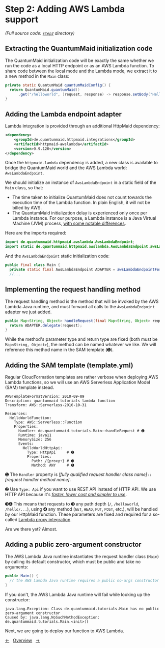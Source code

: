 # Step 2: Adding AWS Lambda support
*(Full source code: [`step2`](step2) directory)*

## Extracting the QuantumMaid initialization code

The QuantumMaid initialization code will be exactly the same whether we run the code as a local HTTP endpoint or as an AWS Lambda function.
To share code between the local mode and the Lambda mode, we extract it to a new method in the `Main` class:

<!---[CodeSnippet](step2HttpMaidConfig)-->
```java
private static QuantumMaid quantumMaidConfig() {
  return QuantumMaid.quantumMaid()
      .get("/helloworld", (request, response) -> response.setBody("Hello World!"));
}
```

## Adding the Lambda endpoint adapter

Lambda integration is provided through an additional HttpMaid dependency:

<!---[CodeSnippet](step2HttpMaidDependency)-->
```xml
<dependency>
    <groupId>de.quantummaid.httpmaid.integrations</groupId>
    <artifactId>httpmaid-awslambda</artifactId>
    <version>0.9.120</version>
</dependency>
```

Once the `httpmaid-lambda` dependency is added, a new class is available to bridge the QuantumMaid world and the AWS Lambda world: `AwsLambdaEndpoint`.

We should initialize an instance of `AwsLambdaEndpoint` in a static field of the `Main` class, so that:

- The time taken to initialize QuantumMaid does not count towards the execution time of the Lambda function. In plain English, it will not be billed by AWS.
- The QuantumMaid initialization delay is experienced only once per Lambda instance. For our purpose, a Lambda instance is a Java Virtual Machine (JVM) process, [with some notable differences](https://docs.aws.amazon.com/lambda/latest/dg/runtimes-context.html).

Here are the imports required:

<!---[CodeSnippet](step2AdapterDeclaration1)-->
```java
import de.quantummaid.httpmaid.awslambda.AwsLambdaEndpoint;
import static de.quantummaid.httpmaid.awslambda.AwsLambdaEndpoint.awsLambdaEndpointFor;
```

And the `AwsLambdaEndpoint` static initialization code:

<!---[CodeSnippet](step2AdapterDeclaration2)-->
```java
public final class Main {
  private static final AwsLambdaEndpoint ADAPTER = awsLambdaEndpointFor(quantumMaidConfig().httpMaid());
  //...
```

## Implementing the request handling method

The request handling method is the method that will be invoked by the AWS Lambda Java runtime, and must forward all calls to the `AwsLambdaEndpoint` adapter we just added.

<!---[CodeSnippet](step2RequestHandlingMethod)-->
```java
public Map<String, Object> handleRequest(final Map<String, Object> request) {
  return ADAPTER.delegate(request);
}
```

While the method's parameter type and return type are fixed (both must be `Map<String, Object>`), the method can be named whatever we like. We will reference this method name in the SAM template (➊).

## Adding the SAM template (template.yml)

Regular CloudFormation templates are rather verbose when deploying AWS Lambda functions, so we will use an AWS Serverless Application Model (SAM) template instead.

<!---[CodeSnippet](file=step3/template.yml)-->
```
AWSTemplateFormatVersion: 2010-09-09
Description: quantummaid tutorials lambda function
Transform: AWS::Serverless-2016-10-31

Resources:
  HelloWorldFunction:
    Type: AWS::Serverless::Function
    Properties:
      Handler: de.quantummaid.tutorials.Main::handleRequest # ➊
      Runtime: java11
      MemorySize: 256
      Events:
        HelloWorldHttpApi:
          Type: HttpApi     # ➋
          Properties:
            Path: /{proxy+} # ➌
            Method: ANY     # ➍

```

➊ The `Handler` property is _[fully qualified request handler class name]_`::`_[request handler method name]_.

➋ Use `Type: Api` if you want to use REST API instead of HTTP API. We use HTTP API because it's [_faster, lower cost and simpler to use_](https://aws.amazon.com/blogs/compute/building-better-apis-http-apis-now-generally-available/).

➌➍ This means that requests to ➌ any path depth (`/`, `/helloworld`, `/hello/...`), using ➍ any method (`GET`, `HEAD`, `PUT`, `POST`, etc.), will be handled by our HttpMaid function. These parameters are fixed and required for a so-called [Lambda proxy integration](https://docs.aws.amazon.com/apigateway/latest/developerguide/set-up-lambda-proxy-integrations.html).

Are we there yet? Almost.

## Adding a public zero-argument constructor

The AWS Lambda Java runtime instantiates the request handler class (`Main`) by calling its default constructor,
which must be public and take no arguments:

<!---[CodeSnippet](step2PublicNoArgsConstructor)-->
```java
public Main() {
  // the AWS Lambda Java runtime requires a public no-args constructor
}
```

If you don't, the AWS Lambda Java runtime will fail while looking up the constructor:

```
java.lang.Exception: Class de.quantummaid.tutorials.Main has no public zero-argument constructor
Caused by: java.lang.NoSuchMethodException: de.quantummaid.tutorials.Main.<init>()
```

Next, we are going to deploy our function to AWS Lambda.

<!---[Nav]-->
[&larr;](02_MinimumViableFunction.md)&nbsp;&nbsp;&nbsp;[Overview](README.md)&nbsp;&nbsp;&nbsp;[&rarr;](04_DeployingOurFunction.md)

